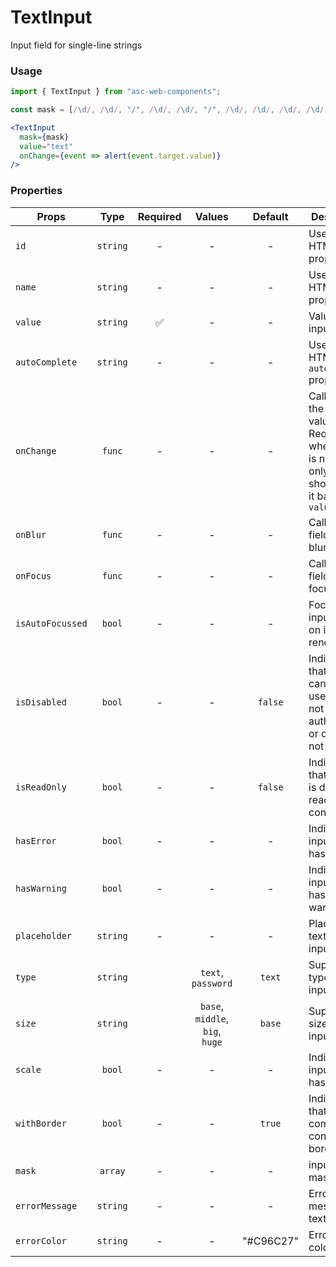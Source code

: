 # TextInput

Input field for single-line strings

### Usage

```js
import { TextInput } from "asc-web-components";
```

```js
const mask = [/\d/, /\d/, "/", /\d/, /\d/, "/", /\d/, /\d/, /\d/, /\d/];
```

```jsx
<TextInput
  mask={mask}
  value="text"
  onChange={event => alert(event.target.value)}
/>
```

### Properties

| Props            |   Type   | Required |             Values              |  Default  | Description                                                                                            |
| ---------------- | :------: | :------: | :-----------------------------: | :-------: | ------------------------------------------------------------------------------------------------------ |
| `id`             | `string` |    -     |                -                |     -     | Used as HTML `id` property                                                                             |
| `name`           | `string` |    -     |                -                |     -     | Used as HTML `name` property                                                                           |
| `value`          | `string` |    ✅    |                -                |     -     | Value of the input                                                                                     |
| `autoComplete`   | `string` |    -     |                -                |     -     | Used as HTML `autocomplete` property                                                                   |
| `onChange`       |  `func`  |    -     |                -                |     -     | Called with the new value. Required when input is not read only. Parent should pass it back as `value` |
| `onBlur`         |  `func`  |    -     |                -                |     -     | Called when field is blurred                                                                           |
| `onFocus`        |  `func`  |    -     |                -                |     -     | Called when field is focused                                                                           |
| `isAutoFocussed` |  `bool`  |    -     |                -                |     -     | Focus the input field on initial render                                                                |
| `isDisabled`     |  `bool`  |    -     |                -                |  `false`  | Indicates that the field cannot be used (e.g not authorised, or changes not saved)                     |
| `isReadOnly`     |  `bool`  |    -     |                -                |  `false`  | Indicates that the field is displaying read-only content                                               |
| `hasError`       |  `bool`  |    -     |                -                |     -     | Indicates the input field has an error                                                                 |
| `hasWarning`     |  `bool`  |    -     |                -                |     -     | Indicates the input field has a warning                                                                |
| `placeholder`    | `string` |    -     |                -                |     -     | Placeholder text for the input                                                                         |
| `type`           | `string` |          |       `text`, `password`        |  `text`   | Supported type of the input fields.                                                                    |
| `size`           | `string` |          | `base`, `middle`, `big`, `huge` |  `base`   | Supported size of the input fields.                                                                    |
| `scale`          |  `bool`  |    -     |                -                |     -     | Indicates the input field has scale                                                                    |
| `withBorder`     |  `bool`  |    -     |                -                |  `true`   | Indicates that component contain border                                                                |
| `mask`           | `array`  |    -     |                -                |     -     | input text mask                                                                                        |
| `errorMessage`   | `string` |    -     |                -                |     -     | Error message text                                                                                     |
| `errorColor`     | `string` |    -     |                -                | "#C96C27" | Error text color                                                                                       |
